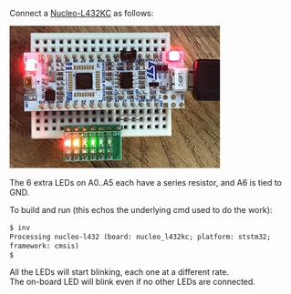 Connect a [Nucleo-L432KC][L432] as follows:

![](image.jpg)

The 6 extra LEDs on A0..A5 each have a series resistor, and A6 is tied to GND.

To build and run (this echos the underlying cmd used to do the work):

```text
$ inv
Processing nucleo-l432 (board: nucleo_l432kc; platform: ststm32; framework: cmsis)
$
```

All the LEDs will start blinking, each one at a different rate.  
The on-board LED will blink even if no other LEDs are connected.

[L432]: https://www.st.com/en/evaluation-tools/nucleo-l432kc.html
